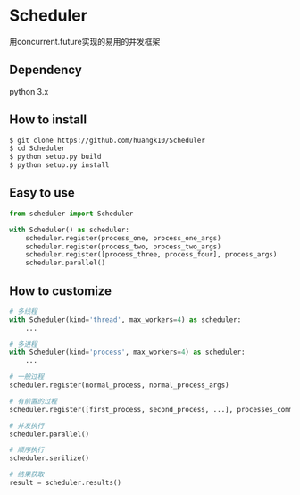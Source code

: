 # Scheduler
用concurrent.future实现的易用的并发框架

## Dependency
python 3.x

## How to install

```bash
$ git clone https://github.com/huangk10/Scheduler
$ cd Scheduler
$ python setup.py build
$ python setup.py install
```

## Easy to use

```python
from scheduler import Scheduler

with Scheduler() as scheduler:
    scheduler.register(process_one, process_one_args)
    scheduler.register(process_two, process_two_args)
    scheduler.register([process_three, process_four], process_args)
    scheduler.parallel()
```

## How to customize

```python
# 多线程
with Scheduler(kind='thread', max_workers=4) as scheduler:
    ...

# 多进程
with Scheduler(kind='process', max_workers=4) as scheduler:
    ...

# 一般过程
scheduler.register(normal_process, normal_process_args)

# 有前置的过程
scheduler.register([first_process, second_process, ...], processes_common_args)

# 并发执行
scheduler.parallel()

# 顺序执行
scheduler.serilize()

# 结果获取
result = scheduler.results()

```

